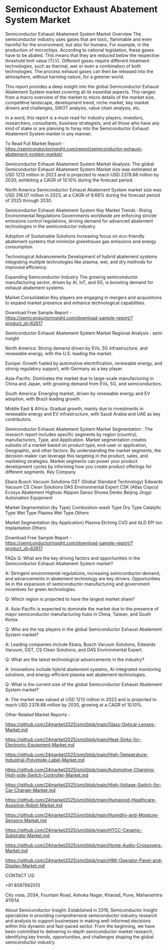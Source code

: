 <h1>Semiconductor Exhaust Abatement System Market</h1>
Semiconductor Exhaust Abatement System Market Overview
The semiconductor industry uses gases that are toxic, flammable and even harmful for the environment, but also for humans. For example, in the production of microchips. According to national legislation, these gases have to be abated. This means that they are reduced below the respective threshold limit value (TLV). Different gases require different treatment technologies, such as thermal, wet or even a combination of both technologies. The process exhaust gases can then be released into the atmosphere, without harming nature, for a greener world.

This report provides a deep insight into the global Semiconductor Exhaust Abatement System market covering all its essential aspects. This ranges from a macro overview of the market to micro details of the market size, competitive landscape, development trend, niche market, key market drivers and challenges, SWOT analysis, value chain analysis, etc.

In a word, this report is a must-read for industry players, investors, researchers, consultants, business strategists, and all those who have any kind of stake or are planning to foray into the Semiconductor Exhaust Abatement System market in any manner.

To Read Full Market Report -
https://semiconductorinsight.com/report/semiconductor-exhaust-abatement-system-market/

Semiconductor Exhaust Abatement System Market Analysis:
The global Semiconductor Exhaust Abatement System Market size was estimated at USD 1213 million in 2023 and is projected to reach USD 2378.88 million by 2030, exhibiting a CAGR of 10.10% during the forecast period.

North America Semiconductor Exhaust Abatement System market size was USD 316.07 million in 2023, at a CAGR of 8.66% during the forecast period of 2025 through 2030.

Semiconductor Exhaust Abatement System Key Market Trends :
Rising Environmental Regulations
Governments worldwide are enforcing stricter emissions control regulations, driving demand for advanced abatement technologies in the semiconductor industry.

Adoption of Sustainable Solutions
Increasing focus on eco-friendly abatement systems that minimize greenhouse gas emissions and energy consumption.

Technological Advancements
Development of hybrid abatement systems integrating multiple technologies like plasma, wet, and dry methods for improved efficiency.

Expanding Semiconductor Industry
The growing semiconductor manufacturing sector, driven by AI, IoT, and 5G, is boosting demand for exhaust abatement systems.

Market Consolidation
Key players are engaging in mergers and acquisitions to expand market presence and enhance technological capabilities.

Download Free Sample Report -
https://semiconductorinsight.com/download-sample-report/?product_id=82617

Semiconductor Exhaust Abatement System Market Regional Analysis :
semi insight

North America:
Strong demand driven by EVs, 5G infrastructure, and renewable energy, with the U.S. leading the market.

Europe:
Growth fueled by automotive electrification, renewable energy, and strong regulatory support, with Germany as a key player.

Asia-Pacific:
Dominates the market due to large-scale manufacturing in China and Japan, with growing demand from EVs, 5G, and semiconductors.

South America:
Emerging market, driven by renewable energy and EV adoption, with Brazil leading growth.

Middle East & Africa:
Gradual growth, mainly due to investments in renewable energy and EV infrastructure, with Saudi Arabia and UAE as key contributors.

Semiconductor Exhaust Abatement System Market Segmentation :
The research report includes specific segments by region (country), manufacturers, Type, and Application. Market segmentation creates subsets of a market based on product type, end-user or application, Geographic, and other factors. By understanding the market segments, the decision-maker can leverage this targeting in the product, sales, and marketing strategies. Market segments can power your product development cycles by informing how you create product offerings for different segments.
Key Company

Ebara
Busch Vacuum Solutions
GST (Global Standard Technology)
Edwards Vacuum
CS Clean Solutions
DAS Environmental Expert
CSK (Atlas Copco)
Ecosys Abatement
Highvac
Nippon Sanso
Showa Denko
Beijing Jingyi Automation Equipment

Market Segmentation (by Type)
Combustion-wash Type
Dry Type
Catalytic Type
Wet Type
Plasma Wet Type
Others

Market Segmentation (by Application)
Plasma Etching
CVD and ALD
EPI
Ion Implantation
Others

Download Free Sample Report -
https://semiconductorinsight.com/download-sample-report/?product_id=82617

FAQs
Q: What are the key driving factors and opportunities in the Semiconductor Exhaust Abatement System market?

A: Stringent environmental regulations, increasing semiconductor demand, and advancements in abatement technology are key drivers. Opportunities lie in the expansion of semiconductor manufacturing and government incentives for green technologies.

Q: Which region is projected to have the largest market share?

A: Asia-Pacific is expected to dominate the market due to the presence of major semiconductor manufacturing hubs in China, Taiwan, and South Korea.

Q: Who are the top players in the global Semiconductor Exhaust Abatement System market?

A: Leading companies include Ebara, Busch Vacuum Solutions, Edwards Vacuum, GST, CS Clean Solutions, and DAS Environmental Expert.

Q: What are the latest technological advancements in the industry?

A: Innovations include hybrid abatement systems, AI-integrated monitoring solutions, and energy-efficient plasma wet abatement technologies.

Q: What is the current size of the global Semiconductor Exhaust Abatement System market?

A: The market was valued at USD 1213 million in 2023 and is projected to reach USD 2378.88 million by 2030, growing at a CAGR of 10.10%.

Other Related Market Reports -

https://github.com/24market2025/smi/blob/main/Glass-Optical-Lenses-Market.md

https://github.com/24market2025/smi/blob/main/Heat-Sinks-for-Electronic-Equipment-Market.md

https://github.com/24market2025/smi/blob/main/High-Temperature-Industrial-Polyimide-Label-Market.md

https://github.com/24market2025/smi/blob/main/Automotive-Charging-High-side-Switch-Controller-Market.md

https://github.com/24market2025/smi/blob/main/High-Voltage-Switch-for-Car-Charger-Market.md

https://github.com/24market2025/smi/blob/main/Humanoid-Healthcare-Assistive-Robot-Market.md

https://github.com/24market2025/smi/blob/main/Humidity-and-Moisture-Sensors-Market.md

https://github.com/24market2025/smi/blob/main/HTCC-Ceramic-Substrate-Market.md

https://github.com/24market2025/smi/blob/main/Home-Audio-Crossovers-Market.md

https://github.com/24market2025/smi/blob/main/HMI-Operator-Panel-and-Display-Market.md

CONTACT US:

+91 8087992013

City vista, 203A, Fountain Road, Ashoka Nagar, Kharadi, Pune, Maharashtra 411014

About Semiconductor Insight:
Established in 2016, Semiconductor Insight specializes in providing comprehensive semiconductor industry research and analysis to support businesses in making well-informed decisions within this dynamic and fast-paced sector. From the beginning, we have been committed to delivering in-depth semiconductor market research, identifying key trends, opportunities, and challenges shaping the global semiconductor industry.
